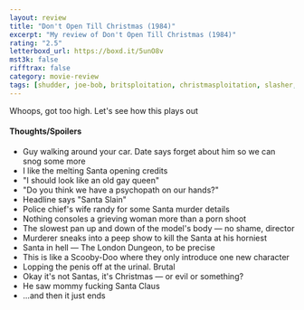 ```yaml
---
layout: review
title: "Don't Open Till Christmas (1984)"
excerpt: "My review of Don't Open Till Christmas (1984)"
rating: "2.5"
letterboxd_url: https://boxd.it/5unO8v
mst3k: false
rifftrax: false
category: movie-review
tags: [shudder, joe-bob, britsploitation, christmasploitation, slasher, frightfest-guide-to-exploitation-movies]
---
```


Whoops, got too high. Let's see how this plays out

#### Thoughts/Spoilers

- Guy walking around your car. Date says forget about him so we can snog some more
- I like the melting Santa opening credits
- "I should look like an old gay queen"
- "Do you think we have a psychopath on our hands?"
- Headline says "Santa Slain"
- Police chief's wife randy for some Santa murder details
- Nothing consoles a grieving woman more than a porn shoot
- The slowest pan up and down of the model's body — no shame, director
- Murderer sneaks into a peep show to kill the Santa at his horniest
- Santa in hell — The London Dungeon, to be precise
- This is like a Scooby-Doo where they only introduce one new character
- Lopping the penis off at the urinal. Brutal
- Okay it's not Santas, it's Christmas — or evil or something?
- He saw mommy fucking Santa Claus
- ...and then it just ends
